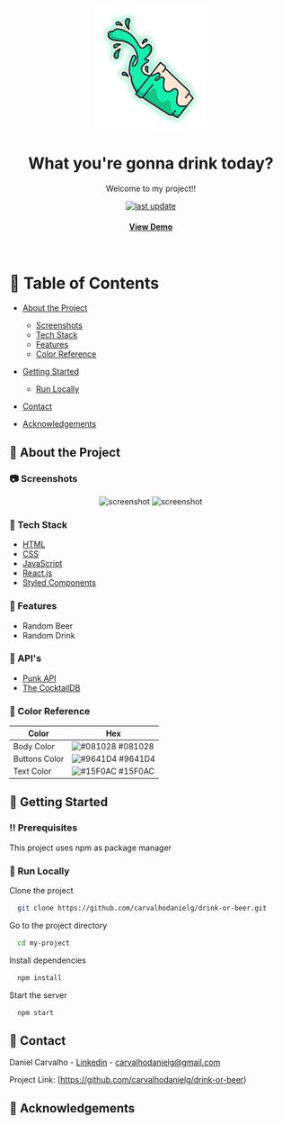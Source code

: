 <!--
Hey, thanks for using the awesome-readme-template template.  
If you have any enhancements, then fork this project and create a pull request 
or just open an issue with the label "enhancement".

Don't forget to give this project a star for additional support ;)
Maybe you can mention me or this repo in the acknowledgements too
-->
<div align="center">

  <img src="public/decide-the-night.svg" alt="logo" width="200" height="auto" />
  <h1>What you're gonna drink today?</h1>
  
  <p>
    Welcome to my project!! 
  </p>
  
  
<!-- Badges -->
<p>

  <a href="">
    <img src="https://img.shields.io/github/last-commit/Louis3797/awesome-readme-template" alt="last update" />
  </a>
  
</p>
   
<h4>
    <a href="https://drink-or-beer.vercel.app/">View Demo</a>
</div>

<br />

<!-- Table of Contents -->
# :notebook_with_decorative_cover: Table of Contents

- [About the Project](#about-the-project)
  * [Screenshots](#screenshots)
  * [Tech Stack](#tech-stack)
  * [Features](#features)
  * [Color Reference](#color-reference)

- [Getting Started](#getting-started)
  * [Run Locally](#run-locally)

- [Contact](#contact)
- [Acknowledgements](#acknowledgements)
  

<!-- About the Project -->
## :star2: About the Project


<!-- Screenshots -->
### :camera: Screenshots

<div align="center"> 
  <img src="https://user-images.githubusercontent.com/100332887/163655327-f80d882c-9159-4326-9be9-7e07781410c4.png" alt="screenshot" />
  
  <img src="https://user-images.githubusercontent.com/100332887/163656295-9434ba87-009b-43d4-9c2f-35e35034fc8f.png" alt="screenshot" />
</div>


<!-- TechStack -->
### :space_invader: Tech Stack


  <ul>
    <li><a href="https://developer.mozilla.org/pt-BR/docs/Web/HTML">HTML</a></li>
    <li><a href="https://developer.mozilla.org/pt-BR/docs/Web/CSS/">CSS</a></li>
    <li><a href="https://www.javascript.com/">JavaScript</a></li>
    <li><a href="https://reactjs.org/">React.js</a></li>
    <li><a href="https://styled-components.com/">Styled Components</a></li>
  </ul>




<!-- Features -->
### :dart: Features

- Random Beer
- Random Drink
  
  
  
<!-- API's used -->
### :dart: API's

  <ul>
    <li><a href="https://punkapi.com/">Punk API</a></li>
    <li><a href="https://www.thecocktaildb.com/api.php">The CocktailDB</a></li>
   
  </ul>



<!-- Color Reference -->
### :art: Color Reference

| Color             | Hex                                                                |
| ----------------- | ------------------------------------------------------------------ |
| Body Color | ![#081028](https://via.placeholder.com/10/081028?text=+) #081028 |
| Buttons Color | ![#9641D4](https://via.placeholder.com/10/9641D4?text=+) #9641D4 |
| Text Color | ![#15F0AC](https://via.placeholder.com/10/15F0AC?text=+) #15F0AC |



<!-- Getting Started -->
## 	:toolbox: Getting Started

<!-- Prerequisites -->
### :bangbang: Prerequisites

This project uses npm as package manager

  
<!-- Run Locally -->
### :running: Run Locally

Clone the project

```bash
  git clone https://github.com/carvalhodanielg/drink-or-beer.git
```

Go to the project directory

```bash
  cd my-project
```

Install dependencies

```bash
  npm install
```

Start the server

```bash
  npm start
```


  
  
<!-- Contact -->
## :handshake: Contact

Daniel Carvalho - [Linkedin](https://www.linkedin.com/in/carvalhodanielg/) - carvalhodanielg@gmail.com

Project Link: [https://github.com/carvalhodanielg/drink-or-beer)


<!-- Acknowledgments -->
## :gem: Acknowledgements
